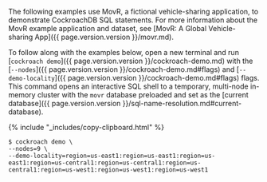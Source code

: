 The following examples use MovR, a fictional vehicle-sharing application, to demonstrate CockroachDB SQL statements. For more information about the MovR example application and dataset, see [MovR: A Global Vehicle-sharing App]({{ page.version.version }}/movr.md).

To follow along with the examples below, open a new terminal and run [`cockroach demo`]({{ page.version.version }}/cockroach-demo.md) with the [`--nodes`]({{ page.version.version }}/cockroach-demo.md#flags) and [`--demo-locality`]({{ page.version.version }}/cockroach-demo.md#flags) flags. This command opens an interactive SQL shell to a temporary, multi-node in-memory cluster with the `movr` database preloaded and set as the [current database]({{ page.version.version }}/sql-name-resolution.md#current-database).

{% include "_includes/copy-clipboard.html" %}
~~~ shell
$ cockroach demo \
--nodes=9 \
--demo-locality=region=us-east1:region=us-east1:region=us-east1:region=us-central1:region=us-central1:region=us-central1:region=us-west1:region=us-west1:region=us-west1
~~~
